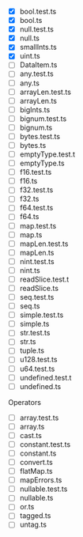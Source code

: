 - [x] bool.test.ts
- [x] bool.ts
- [x] null.test.ts
- [x] null.ts
- [x] smallInts.ts
- [x] uint.ts
- [ ] DataItem.ts
- [ ] any.test.ts
- [ ] any.ts
- [ ] arrayLen.test.ts
- [ ] arrayLen.ts
- [ ] bigInts.ts
- [ ] bignum.test.ts
- [ ] bignum.ts
- [ ] bytes.test.ts
- [ ] bytes.ts
- [ ] emptyType.test.t
- [ ] emptyType.ts
- [ ] f16.test.ts
- [ ] f16.ts
- [ ] f32.test.ts
- [ ] f32.ts
- [ ] f64.test.ts
- [ ] f64.ts
- [ ] map.test.ts
- [ ] map.ts
- [ ] mapLen.test.ts
- [ ] mapLen.ts
- [ ] nint.test.ts
- [ ] nint.ts
- [ ] readSlice.test.t
- [ ] readSlice.ts
- [ ] seq.test.ts
- [ ] seq.ts
- [ ] simple.test.ts
- [ ] simple.ts
- [ ] str.test.ts
- [ ] str.ts
- [ ] tuple.ts
- [ ] u128.test.ts
- [ ] u64.test.ts
- [ ] undefined.test.t
- [ ] undefined.ts

Operators

- [ ] array.test.ts
- [ ] array.ts
- [ ] cast.ts
- [ ] constant.test.ts
- [ ] constant.ts
- [ ] convert.ts
- [ ] flatMap.ts
- [ ] mapErrors.ts
- [ ] nullable.test.ts
- [ ] nullable.ts
- [ ] or.ts
- [ ] tagged.ts
- [ ] untag.ts
